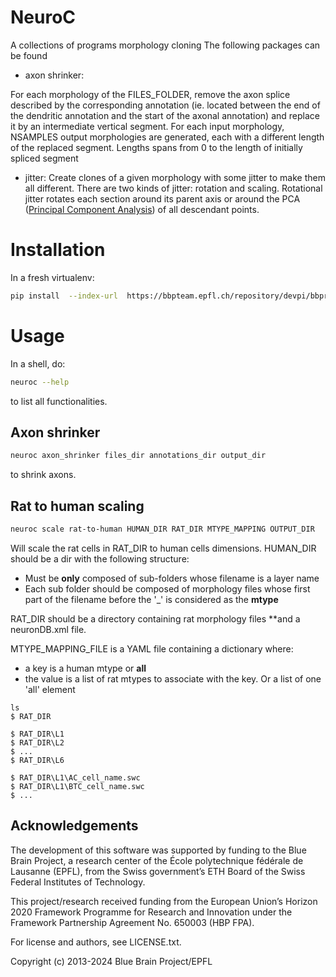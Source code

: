 # NeuroC

A collections of programs morphology cloning
The following packages can be found
- axon shrinker:

For each morphology of the FILES\_FOLDER, remove the axon splice described by the corresponding annotation (ie. located between the end of the dendritic annotation and the start of the axonal annotation) and replace it by an intermediate vertical segment. For each input morphology,
    NSAMPLES output morphologies are generated, each with a different length of the replaced segment. Lengths spans from 0 to the length of initially spliced segment

- jitter:
Create clones of a given morphology with some jitter to make them all different. There are two kinds of jitter: rotation and scaling.
Rotational jitter rotates each section around its parent axis or around the PCA ([Principal Component Analysis](https://en.wikipedia.org/wiki/Principal_component_analysis)) of all descendant points.




# Installation

In a fresh virtualenv:
```bash
pip install  --index-url  https://bbpteam.epfl.ch/repository/devpi/bbprelman/dev/+simple/ neuroc[plotly]
```

# Usage
In a shell, do:

```bash
neuroc --help
```
to list all functionalities.


## Axon shrinker


```bash
neuroc axon_shrinker files_dir annotations_dir output_dir
```
to shrink axons.


## Rat to human scaling
```bash
neuroc scale rat-to-human HUMAN_DIR RAT_DIR MTYPE_MAPPING OUTPUT_DIR
```

Will scale the rat cells in RAT\_DIR to human cells dimensions.
HUMAN\_DIR should be a dir with the following structure:
- Must be **only** composed of sub-folders whose filename is a layer name
- Each sub folder should be composed of morphology files whose first part of the filename before the '_' is considered as the **mtype**

RAT\_DIR should be a directory containing rat morphology files **and a neuronDB.xml file.

MTYPE\_MAPPING\_FILE is a YAML file containing a dictionary where:
- a key is a human mtype or **all**
- the value is a list of rat mtypes to associate with the key. Or a list of one 'all' element
```
ls
$ RAT_DIR

$ RAT_DIR\L1
$ RAT_DIR\L2
$ ...
$ RAT_DIR\L6

$ RAT_DIR\L1\AC_cell_name.swc
$ RAT_DIR\L1\BTC_cell_name.swc
$ ...
```

## Acknowledgements

The development of this software was supported by funding to the Blue Brain Project, a research center of the École polytechnique fédérale de Lausanne (EPFL), from the Swiss government’s ETH Board of the Swiss Federal Institutes of Technology.

This project/research received funding from the European Union’s Horizon 2020 Framework Programme for Research and Innovation under the Framework Partnership Agreement No. 650003 (HBP FPA).

For license and authors, see LICENSE.txt. 

Copyright (c) 2013-2024 Blue Brain Project/EPFL
